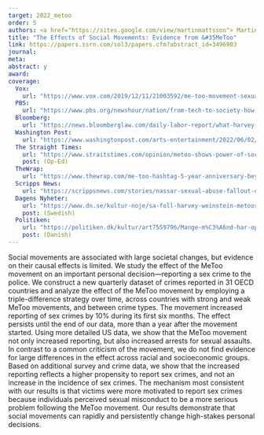 ```yaml
---
target: 2022_metoo
order: 5
authors: <a href="https://sites.google.com/view/martinmattsson"> Martin Mattsson</a>
title: "The Effects of Social Movements: Evidence from &#35MeToo"
link: https://papers.ssrn.com/sol3/papers.cfm?abstract_id=3496903
journal:
meta:
abstract: y
award: 
coverage:  
  Vox:
    url: "https://www.vox.com/2019/12/11/21003592/me-too-movement-sexual-assault-crimes-reporting" 
  PBS:
    url: "https://www.pbs.org/newshour/nation/from-tech-to-society-how-weve-changed-in-a-decade" 
  Bloomberg:
    url: "https://news.bloomberglaw.com/daily-labor-report/what-harvey-weinsteins-guilty-verdict-means-for-metoo-movement?utm_source=rss&utm_medium=DLNW&utm_campaign=00000170-792b-dd9a-a7fd-7f6f5a480000"
  Washington Post: 
    url: "https://www.washingtonpost.com/arts-entertainment/2022/06/02/me-too-amber-heard-johnny-depp/"  
  The Straight Times:
    url: "https://www.straitstimes.com/opinion/metoo-shows-power-of-social-movements"
    post: (Op-Ed)
  TheWrap: 
    url: "https://www.thewrap.com/me-too-hashtag-5-year-anniversary-beyond-hollywood-changes/"
  Scripps News:
    url: "https://scrippsnews.com/stories/nassar-sexual-abuse-fallout-doesn-t-end-with-his-sentencing/"
  Dagens Nyheter:
    url: "https://www.dn.se/kultur-noje/sa-foll-harvey-weinstein-metoos-huvudanklagade/"
    post: (Swedish)
  Politiken:
    url: "https://politiken.dk/kultur/art7559796/Mange-m%C3%A6nd-har-opdaget-at-de-opf%C3%B8rte-sig-gr%C3%A6nseoverskridende-uden-at-v%C3%A6re-klar-over-det"
    post: (Danish)
---
```

Social movements are associated with large societal changes, but evidence on their causal effects is limited. We study the effect of the MeToo movement on an important personal decision—reporting a sex crime to the police. We construct a new quarterly dataset of crimes reported in 31 OECD countries and analyze the effect of the MeToo movement by employing a triple-difference strategy over time, across countries with strong and weak MeToo movements, and between crime types. The movement increased reporting of sex crimes by 10% during its first six months. The effect persists until the end of our data, more than a year after the movement started. Using more detailed US data, we show that the MeToo movement not only increased reporting, but also increased arrests for sexual assaults. In contrast to a common criticism of the movement, we do not find evidence for large differences in the effect across racial and socioeconomic groups. Based on additional survey and crime data, we show that the increased reporting reflects a higher propensity to report sex crimes, and not an increase in the incidence of sex crimes. The mechanism most consistent with our results is that victims were more motivated to report sex crimes because individuals perceived sexual misconduct to be a more serious problem following the MeToo movement. Our results demonstrate that social movements can rapidly and persistently change high-stakes personal decisions. 
